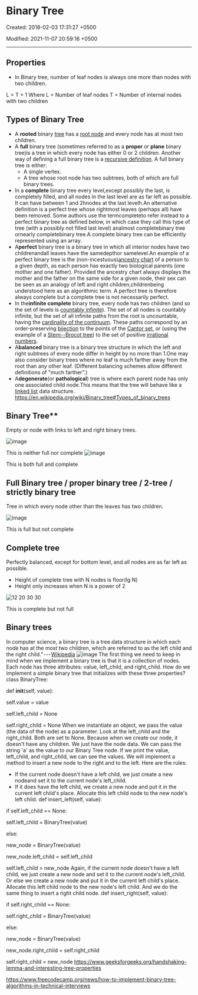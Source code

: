 # Binary Tree

Created: 2018-02-03 17:31:27 +0500

Modified: 2021-11-07 20:59:16 +0500

---

## Properties

- In Binary tree, number of leaf nodes is always one more than nodes with two children.

L = T + 1
Where L = Number of leaf nodes
T = Number of internal nodes with two children

## Types of Binary Tree

- A **rooted** binary [tree](https://en.wikipedia.org/wiki/Tree_data_structure) has a [root node](https://en.wikipedia.org/wiki/Root_node) and every node has at most two children.
- A **full** binary tree (sometimes referred to as a **proper** or **plane** binary tree)is a tree in which every node has either 0 or 2 children. Another way of defining a full binary tree is a [recursive definition](https://en.wikipedia.org/wiki/Recursive_definition). A full binary tree is either:
  - A single vertex.
  - A tree whose root node has two subtrees, both of which are full binary trees.
- In a **complete** binary tree every level,except possibly the last, is completely filled, and all nodes in the last level are as far left as possible. It can have between 1 and 2hnodes at the last levelh.An alternative definition is a perfect tree whose rightmost leaves (perhaps all) have been removed. Some authors use the termcompleteto refer instead to a perfect binary tree as defined below, in which case they call this type of tree (with a possibly not filled last level) analmost completebinary tree ornearly completebinary tree.A complete binary tree can be efficiently represented using an array.
- A**perfect** binary tree is a binary tree in which all interior nodes have two childrenandall leaves have the samedepthor samelevel.An example of a perfect binary tree is the (non-incestuous)[ancestry chart](https://en.wikipedia.org/wiki/Ancestry_chart) of a person to a given depth, as each person has exactly two biological parents (one mother and one father). Provided the ancestry chart always displays the mother and the father on the same side for a given node, their sex can be seen as an analogy of left and right children,childrenbeing understood here as an algorithmic term. A perfect tree is therefore always complete but a complete tree is not necessarily perfect.
- In the**infinite complete** binary tree, every node has two children (and so the set of levels is [countably infinite](https://en.wikipedia.org/wiki/Countably_infinite)). The set of all nodes is countably infinite, but the set of all infinite paths from the root is uncountable, having the [cardinality of the continuum](https://en.wikipedia.org/wiki/Cardinality_of_the_continuum). These paths correspond by an order-preserving [bijection](https://en.wikipedia.org/wiki/Bijection) to the points of the [Cantor set](https://en.wikipedia.org/wiki/Cantor_set), or (using the example of a [Stern--Brocot tree](https://en.wikipedia.org/wiki/Stern%E2%80%93Brocot_tree)) to the set of positive [irrational numbers](https://en.wikipedia.org/wiki/Irrational_number).
- A**balanced** binary tree is a binary tree structure in which the left and right subtrees of every node differ in height by no more than 1.One may also consider binary trees where no leaf is much farther away from the root than any other leaf. (Different balancing schemes allow different definitions of "much farther".)
- A**degenerate**(or **pathological**) tree is where each parent node has only one associated child node.This means that the tree will behave like a [linked list](https://en.wikipedia.org/wiki/Linked_list) data structure.
<https://en.wikipedia.org/wiki/Binary_tree#Types_of_binary_trees>

## Binary Tree**

Empty or node with links to left and right binary trees.

![image](media/Binary-Tree-image1.png)

This is neither full nor complete
![image](media/Binary-Tree-image2.png)

This is both full and complete

## Full Binary tree / proper binary tree / 2-tree / strictly binary tree

Tree in which every node other than the leaves has two children.

![image](media/Binary-Tree-image3.png)

This is full but not complete

## Complete tree

Perfectly balanced, except for bottom level, and all nodes are as far left as possible.

- Height of complete tree with N nodes is floor(lg N)
- Height only increases when N is a power of 2

![12 20 30 30 ](media/Binary-Tree-image4.png)

This is complete but not full

## Binary trees

In computer science, a binary tree is a tree data structure in which each node has at the most two children, which are referred to as the left child and the right child." --- [Wikipedia](https://en.wikipedia.org/wiki/Binary_tree)
![image](media/Binary-Tree-image5.png)
The first thing we need to keep in mind when we implement a binary tree is that it is a collection of nodes. Each node has three attributes: value, left_child, and right_child.
How do we implement a simple binary tree that initializes with these three properties?
class BinaryTree:

def **init**(self, value):

self.value = value

self.left_child = None

self.right_child = None
When we instantiate an object, we pass the value (the data of the node) as a parameter. Look at the left_child and the right_child. Both are set to None.
Because when we create our node, it doesn't have any children. We just have the node data.
We can pass the string 'a' as the value to our Binary Tree node. If we print the value, left_child, and right_child, we can see the values.
We will implement a method to insert a new node to the right and to the left.
Here are the rules:

- If the current node doesn't have a left child, we just create a new nodeand set it to the current node's left_child.
- If it does have the left child, we create a new node and put it in the current left child's place. Allocate this left child node to the new node's left child.
def insert_left(self, value):

if self.left_child == None:

self.left_child = BinaryTree(value)

else:

new_node = BinaryTree(value)

new_node.left_child = self.left_child

self.left_child = new_node
Again, if the current node doesn't have a left child, we just create a new node and set it to the current node's left_child. Or else we create a new node and put it in the current left child's place. Allocate this left child node to the new node's left child.
And we do the same thing to insert a right child node.
def insert_right(self, value):

if self.right_child == None:

self.right_child = BinaryTree(value)

else:

new_node = BinaryTree(value)

new_node.right_child = self.right_child

self.right_child = new_node
<https://www.geeksforgeeks.org/handshaking-lemma-and-interesting-tree-properties>

<https://www.freecodecamp.org/news/how-to-implement-binary-tree-algorithms-in-technical-interviews>
